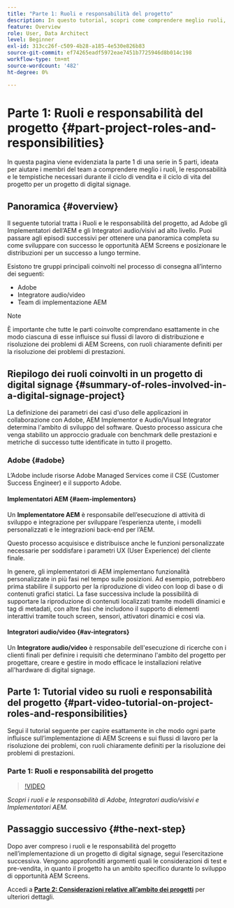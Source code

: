 ```yaml
---
title: "Parte 1: Ruoli e responsabilità del progetto"
description: In questo tutorial, scopri come comprendere meglio ruoli, responsabilità e tempistiche richiesti durante i cicli di vendita e di vita del progetto per un progetto di digital signage.
feature: Overview
role: User, Data Architect
level: Beginner
exl-id: 313cc26f-c509-4b28-a185-4e530e826b83
source-git-commit: ef74265eadf5972eae7451b7725946d8b014c198
workflow-type: tm+mt
source-wordcount: '482'
ht-degree: 0%

---
```


# Parte 1: Ruoli e responsabilità del progetto {#part-project-roles-and-responsibilities}

In questa pagina viene evidenziata la parte 1 di una serie in 5 parti, ideata per aiutare i membri del team a comprendere meglio i ruoli, le responsabilità e le tempistiche necessari durante il ciclo di vendita e il ciclo di vita del progetto per un progetto di digital signage.

## Panoramica {#overview}

Il seguente tutorial tratta i Ruoli e le responsabilità del progetto, ad Adobe gli Implementatori dell’AEM e gli Integratori audio/visivi ad alto livello. Puoi passare agli episodi successivi per ottenere una panoramica completa su come sviluppare con successo le opportunità AEM Screens e posizionare le distribuzioni per un successo a lungo termine.

Esistono tre gruppi principali coinvolti nel processo di consegna all’interno dei seguenti:

* Adobe
* Integratore audio/video
* Team di implementazione AEM

>[!NOTE]
>
>È importante che tutte le parti coinvolte comprendano esattamente in che modo ciascuna di esse influisce sui flussi di lavoro di distribuzione e risoluzione dei problemi di AEM Screens, con ruoli chiaramente definiti per la risoluzione dei problemi di prestazioni.

## Riepilogo dei ruoli coinvolti in un progetto di digital signage {#summary-of-roles-involved-in-a-digital-signage-project}

La definizione dei parametri dei casi d&#39;uso delle applicazioni in collaborazione con Adobe, AEM Implementor e Audio/Visual Integrator determina l&#39;ambito di sviluppo del software. Questo processo assicura che venga stabilito un approccio graduale con benchmark delle prestazioni e metriche di successo tutte identificate in tutto il progetto.

### Adobe {#adobe}

L’Adobe include risorse Adobe Managed Services come il CSE (Customer Success Engineer) e il supporto Adobe.

#### Implementatori AEM {#aem-implementors}

Un **Implementatore AEM** è responsabile dell’esecuzione di attività di sviluppo e integrazione per sviluppare l’esperienza utente, i modelli personalizzati e le integrazioni back-end per l’AEM.

Questo processo acquisisce e distribuisce anche le funzioni personalizzate necessarie per soddisfare i parametri UX (User Experience) del cliente finale.

In genere, gli implementatori di AEM implementano funzionalità personalizzate in più fasi nel tempo sulle posizioni. Ad esempio, potrebbero prima stabilire il supporto per la riproduzione di video con loop di base o di contenuti grafici statici. La fase successiva include la possibilità di supportare la riproduzione di contenuti localizzati tramite modelli dinamici e tag di metadati, con altre fasi che includono il supporto di elementi interattivi tramite touch screen, sensori, attivatori dinamici e così via.

#### Integratori audio/video {#av-integrators}

Un **Integratore audio/video** è responsabile dell&#39;esecuzione di ricerche con i clienti finali per definire i requisiti che determinano l&#39;ambito del progetto per progettare, creare e gestire in modo efficace le installazioni relative all&#39;hardware di digital signage.

## Parte 1: Tutorial video su ruoli e responsabilità del progetto {#part-video-tutorial-on-project-roles-and-responsibilities}

Segui il tutorial seguente per capire esattamente in che modo ogni parte influisce sull’implementazione di AEM Screens e sui flussi di lavoro per la risoluzione dei problemi, con ruoli chiaramente definiti per la risoluzione dei problemi di prestazioni.

### Parte 1: Ruoli e responsabilità del progetto

>[!VIDEO](https://video.tv.adobe.com/v/28375)

*Scopri i ruoli e le responsabilità di Adobe, Integratori audio/visivi e Implementatori AEM.*

## Passaggio successivo {#the-next-step}

Dopo aver compreso i ruoli e le responsabilità del progetto nell’implementazione di un progetto di digital signage, segui l’esercitazione successiva. Vengono approfonditi argomenti quali le considerazioni di test e pre-vendita, in quanto il progetto ha un ambito specifico durante lo sviluppo di opportunità AEM Screens.

Accedi a **[Parte 2: Considerazioni relative all’ambito dei progetti](project-considerations.md)** per ulteriori dettagli.
